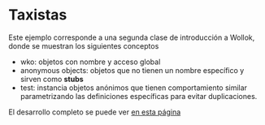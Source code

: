 # Taxistas

Este ejemplo corresponde a una segunda clase de introducción a Wollok, donde se muestran los siguientes conceptos

- wko: objetos con nombre y acceso global
- anonymous objects: objetos que no tienen un nombre específico y sirven como **stubs**
- test: instancia objetos anónimos que tienen comportamiento similar parametrizando las definiciones específicas para evitar duplicaciones.

El desarrollo completo se puede ver [en esta página](https://github.com/fdodino/scripts-clase/blob/master/PDP/objetos/Taxistas-wko-stub-test-clase2.md)
